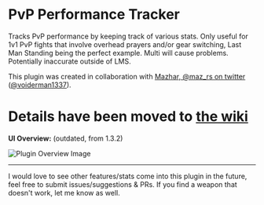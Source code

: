 # PvP Performance Tracker

Tracks PvP performance by keeping track of various stats. Only useful for 1v1 PvP fights that involve overhead prayers and/or gear switching, Last Man Standing being the perfect example. Multi will cause problems. Potentially inaccurate outside of LMS. 

This plugin was created in collaboration with [Mazhar, @maz_rs on twitter](https://twitter.com/maz_rs) ([@voiderman1337](https://github.com/voiderman1337)).
# Details have been moved to [the wiki](https://github.com/Matsyir/pvp-performance-tracker/wiki)

**UI Overview:** (outdated, from 1.3.2)

![Plugin Overview Image](https://i.imgur.com/CRYaV6V.png)

-------------------------------
I would love to see other features/stats come into this plugin in the future, feel free to submit issues/suggestions & PRs. If you find a weapon that doesn't work, let me know as well.